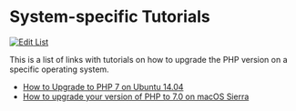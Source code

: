 # System-specific Tutorials

[![Edit List](https://img.shields.io/badge/Edit_List--green.svg?style=social)](https://github.com/wp-core-php/servehappy-resources/edit/master/tutorials/system-specific/tutorials.md)

This is a list of links with tutorials on how to upgrade the PHP version on a specific operating system.

* [How to Upgrade to PHP 7 on Ubuntu 14.04](https://www.digitalocean.com/community/tutorials/how-to-upgrade-to-php-7-on-ubuntu-14-04)
* [How to upgrade your version of PHP to 7.0 on macOS Sierra](https://medium.com/zenchef-tech-and-product/how-to-upgrade-your-version-of-php-to-7-0-on-macos-sierra-e1bfdea55a63)
